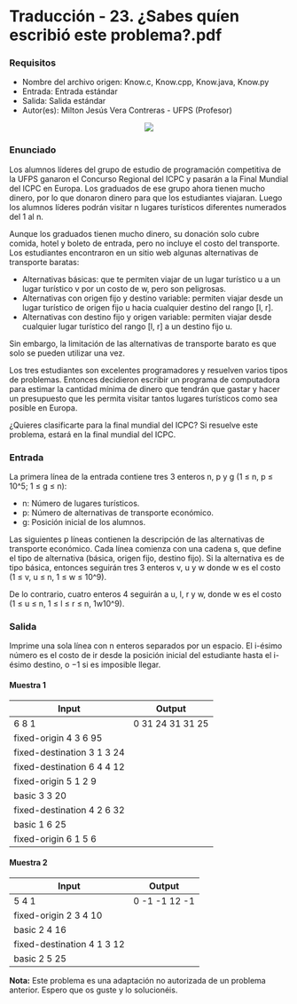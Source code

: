 # Traducción - 23. ¿Sabes quíen escribió este problema?.pdf

### Requisitos
- Nombre del archivo origen: Know.c, Know.cpp, Know.java, Know.py
- Entrada: Entrada estándar
- Salida: Salida estándar
- Autor(es): Milton Jesús Vera Contreras - UFPS (Profesor)

<div align="center"><img src="https://github.com/josuerom/maraton-programacionUMD/blob/main/img/23_Do_you_know.png"></div>

### Enunciado
Los alumnos líderes del grupo de estudio de programación competitiva de la UFPS ganaron el Concurso Regional del ICPC y pasarán a la Final Mundial del ICPC en Europa. Los graduados de ese grupo ahora tienen mucho dinero, por lo que donaron dinero para que los estudiantes viajaran. Luego los alumnos líderes podrán visitar n lugares turísticos diferentes numerados del 1 al n.

Aunque los graduados tienen mucho dinero, su donación solo cubre comida, hotel y boleto de entrada, pero no incluye el costo del transporte. Los estudiantes encontraron en un sitio web algunas alternativas de transporte baratas:

- Alternativas básicas: que te permiten viajar de un lugar turístico u a un lugar turístico v por un costo de w, pero son peligrosas.
- Alternativas con origen fijo y destino variable: permiten viajar desde un lugar turístico de origen fijo u hacia cualquier destino del rango [l, r].
- Alternativas con destino fijo y origen variable: permiten viajar desde cualquier lugar turístico del rango [l, r] a un destino fijo u.

Sin embargo, la limitación de las alternativas de transporte barato es que solo se pueden utilizar una vez.

Los tres estudiantes son excelentes programadores y resuelven varios tipos de problemas. Entonces decidieron escribir un programa de computadora para estimar la cantidad mínima de dinero que tendrán que gastar y hacer un presupuesto que les permita visitar tantos lugares turísticos como sea posible en Europa.

¿Quieres clasificarte para la final mundial del ICPC? Si resuelve este problema, estará en la final mundial del ICPC.

### Entrada
La primera línea de la entrada contiene tres 3 enteros n, p y g (1 ≤ n, p ≤ 10^5; 1 ≤ g ≤ n):

- n: Número de lugares turísticos.
- p: Número de alternativas de transporte económico.
- g: Posición inicial de los alumnos.

Las siguientes p líneas contienen la descripción de las alternativas de transporte económico. Cada línea comienza con una cadena s, que define el tipo de alternativa (básica, origen fijo, destino fijo). Si la alternativa es de tipo básica, entonces seguirán tres 3 enteros v, u y w donde w es el costo (1 ≤ v, u ≤ n, 1 ≤ w ≤ 10^9).

De lo contrario, cuatro enteros 4 seguirán a u, l, r y w, donde w es el costo (1 ≤ u ≤ n, 1 ≤ l ≤ r ≤ n, 1w10^9).

### Salida
Imprime una sola línea con n enteros separados por un espacio. El i-ésimo número es el costo de ir desde la posición inicial del estudiante hasta el i-ésimo destino, o −1 si es imposible llegar.

#### Muestra 1
| Input | Output |
| ----- | ------ |
| 6 8 1 | 0 31 24 31 31 25 |
| fixed-origin 4 3 6 95 |  |
| fixed-destination 3 1 3 24 |  |
| fixed-destination 6 4 4 12 |  |
| fixed-origin 5 1 2 9 |  |
| basic 3 3 20 |  |
| fixed-destination 4 2 6 32 |  |
| basic 1 6 25 |  |
| fixed-origin 6 1 5 6 |  |

#### Muestra 2
| Input | Output |
| ----- | ------ |
| 5 4 1 | 0 -1 -1 12 -1 |
| fixed-origin 2 3 4 10 |  |
| basic 2 4 16 |  |
| fixed-destination 4 1 3 12 |  |
| basic 2 5 25 |  |

**Nota:** Este problema es una adaptación no autorizada de un problema anterior. Espero que os guste y lo solucionéis.